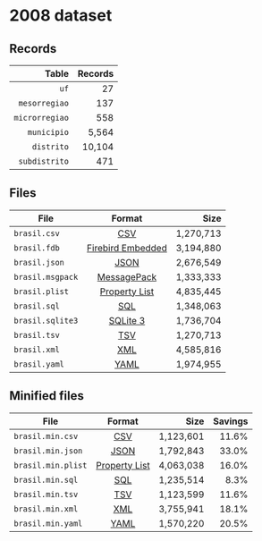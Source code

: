 # 2008 dataset

## Records

|          Table | Records |
| --------------:| -------:|
|           `uf` |      27 |
|  `mesorregiao` |     137 |
| `microrregiao` |     558 |
|    `municipio` |   5,564 |
|     `distrito` |  10,104 |
|  `subdistrito` |     471 |

## Files

| File             | Format                                                                                 |      Size |
| ---------------- |:--------------------------------------------------------------------------------------:| ---------:|
| `brasil.csv`     | [CSV](https://en.wikipedia.org/wiki/Comma-separated_values)                            | 1,270,713 |
| `brasil.fdb`     | [Firebird Embedded](https://en.wikipedia.org/wiki/Embedded_database#Firebird_Embedded) | 3,194,880 |
| `brasil.json`    | [JSON](https://en.wikipedia.org/wiki/JSON)                                             | 2,676,549 |
| `brasil.msgpack` | [MessagePack](https://en.wikipedia.org/wiki/MessagePack)                               | 1,333,333 |
| `brasil.plist`   | [Property List](https://en.wikipedia.org/wiki/Property_list)                           | 4,835,445 |
| `brasil.sql`     | [SQL](https://en.wikipedia.org/wiki/SQL)                                               | 1,348,063 |
| `brasil.sqlite3` | [SQLite 3](https://en.wikipedia.org/wiki/SQLite)                                       | 1,736,704 |
| `brasil.tsv`     | [TSV](https://en.wikipedia.org/wiki/Tab-separated_values)                              | 1,270,713 |
| `brasil.xml`     | [XML](https://en.wikipedia.org/wiki/XML)                                               | 4,585,816 |
| `brasil.yaml`    | [YAML](https://en.wikipedia.org/wiki/YAML)                                             | 1,974,955 |

## Minified files

| File               | Format                                                       |      Size | Savings |
| ------------------ |:------------------------------------------------------------:| ---------:| -------:|
| `brasil.min.csv`   | [CSV](https://en.wikipedia.org/wiki/Comma-separated_values)  | 1,123,601 |   11.6% |
| `brasil.min.json`  | [JSON](https://en.wikipedia.org/wiki/JSON)                   | 1,792,843 |   33.0% |
| `brasil.min.plist` | [Property List](https://en.wikipedia.org/wiki/Property_list) | 4,063,038 |   16.0% |
| `brasil.min.sql`   | [SQL](https://en.wikipedia.org/wiki/SQL)                     | 1,235,514 |    8.3% |
| `brasil.min.tsv`   | [TSV](https://en.wikipedia.org/wiki/Tab-separated_values)    | 1,123,599 |   11.6% |
| `brasil.min.xml`   | [XML](https://en.wikipedia.org/wiki/XML)                     | 3,755,941 |   18.1% |
| `brasil.min.yaml`  | [YAML](https://en.wikipedia.org/wiki/YAML)                   | 1,570,220 |   20.5% |